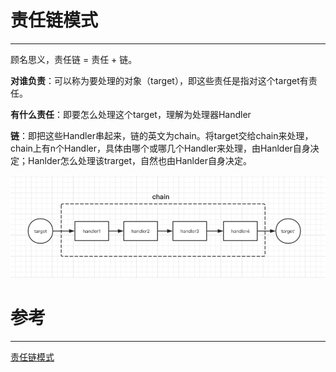 # 责任链模式

---

顾名思义，责任链 = 责任 + 链。

**对谁负责**：可以称为要处理的对象（target），即这些责任是指对这个target有责任。

**有什么责任**：即要怎么处理这个target，理解为处理器Handler

**链**：即把这些Handler串起来，链的英文为chain。将target交给chain来处理，chain上有n个Handler，具体由哪个或哪几个Handler来处理，由Hanlder自身决定；Hanlder怎么处理该trarget，自然也由Hanlder自身决定。

![](/assets/责任链流程示意图.png)

# 参考

---

[责任链模式](http://www.runoob.com/design-pattern/chain-of-responsibility-pattern.html)

